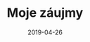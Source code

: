 ---
title: Moje záujmy
summary: Veci čo ma bavia, voľnočasové aktivity
date: 2019-04-26
groupByYear: false
showBreadcrumbs: true
---